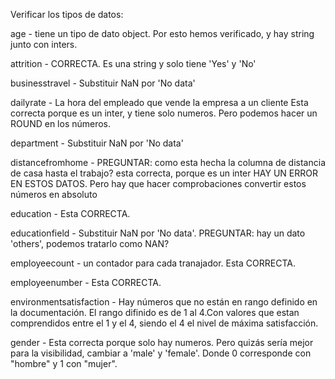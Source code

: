 Verificar los tipos de datos:

age - tiene un tipo de dato object. Por esto hemos verificado, y hay string junto con inters.

attrition  - CORRECTA. Es una string y solo tiene 'Yes' y 'No'

businesstravel - Substituir NaN por 'No data'

dailyrate - La hora del empleado que vende la empresa a un cliente
            Esta correcta porque es un inter, y tiene solo numeros. Pero podemos hacer un ROUND en los números. 

department - Substituir NaN por 'No data'   

distancefromhome - PREGUNTAR: como esta hecha la columna de distancia de casa hasta el trabajo? 
                    esta correcta, porque es un inter
                    HAY UN ERROR EN ESTOS DATOS. Pero hay que hacer comprobaciones
                    convertir estos números en absoluto

education - Esta CORRECTA.

educationfield  - Substituir NaN por 'No data'. PREGUNTAR: hay un dato 'others', podemos tratarlo como NAN?  

employeecount - un contador para cada tranajador. Esta CORRECTA.

employeenumber - Esta CORRECTA.

environmentsatisfaction - Hay números que no están en rango definido en la documentación. 
                            El rango difinido es de 1 al 4.Con valores que estan comprendidos entre el 1 y el 4, siendo el 4 el nivel de máxima satisfacción. 

gender - Esta correcta porque solo hay numeros. Pero quizás sería mejor para la visibilidad, cambiar a 'male' y 'female'.
            Donde 0 corresponde con "hombre" y 1 con "mujer". 
                          